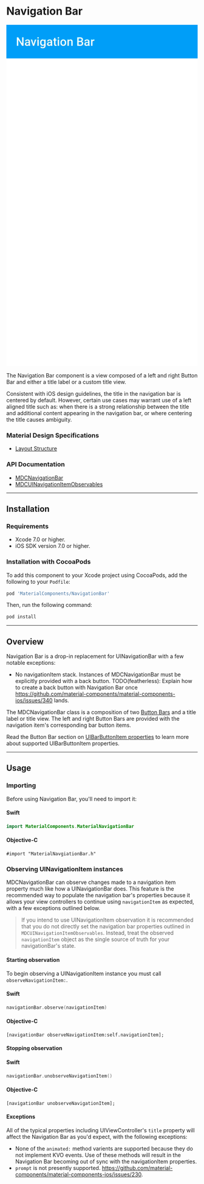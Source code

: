 # Navigation Bar

<!--{% if site.link_to_site == "true" %}-->
[![Navigation Bar](docs/assets/navigation_bar.png)](docs/assets/navigation_bar.mp4)
<!--{% else %}<div class="ios-animation right" markdown="1"><video src="docs/assets/navigation_bar.mp4" autoplay loop></video></div>{% endif %}-->

The Navigation Bar component is a view composed of a left and right Button Bar and either a title
label or a custom title view.

Consistent with iOS design guidelines, the title in the navigation bar is centered by default. However, certain use cases may warrant use of a left aligned title such as: when there is a strong relationship between the title and additional content appearing in the navigation bar, or where centering the title causes ambiguity.
<!--{: .intro }-->

### Material Design Specifications

<ul class="icon-list">
  <li class="icon-link"><a href="http://www.google.com/design/spec/layout/structure.html">Layout Structure</a></li>
</ul>

### API Documentation

<ul class="icon-list">
  <li class="icon-link"><a href="https://material-ext.appspot.com/mdc-ios-preview/components/NavigationBar/apidocs/Classes/MDCNavigationBar.html">MDCNavigationBar</a></li>
  <li class="icon-link"><a href="https://material-ext.appspot.com/mdc-ios-preview/components/NavigationBar/apidocs/Protocols/MDCUINavigationItemObservables.html">MDCUINavigationItemObservables</a></li>
</ul>



- - -

## Installation

### Requirements

- Xcode 7.0 or higher.
- iOS SDK version 7.0 or higher.

### Installation with CocoaPods

To add this component to your Xcode project using CocoaPods, add the following to your `Podfile`:

~~~ bash
pod 'MaterialComponents/NavigationBar'
~~~

Then, run the following command:

~~~ bash
pod install
~~~



- - -

## Overview

Navigation Bar is a drop-in replacement for UINavigationBar with a few notable exceptions:

- No navigationItem stack. Instances of MDCNavigationBar must be explicitly provided with a back
  button. TODO(featherless): Explain how to create a back button with Navigation Bar once
  https://github.com/material-components/material-components-ios/issues/340 lands.

The MDCNavigationBar class is a composition of two [Button Bars](../ButtonBar) and a title label or
title view. The left and right Button Bars are provided with the navigation item's corresponding bar
button items.

Read the Button Bar section on
[UIBarButtonItem properties](../ButtonBar/#uibarbuttonitem-properties) to learn more about supported
UIBarButtonItem properties.




- - -

## Usage

### Importing

Before using Navigation Bar, you'll need to import it:

<!--<div class="material-code-render" markdown="1">-->
#### Swift
~~~ swift
import MaterialComponents.MaterialNavigationBar
~~~

#### Objective-C

~~~ objc
#import "MaterialNavgiationBar.h"
~~~
<!--</div>-->

### Observing UINavigationItem instances

MDCNavigationBar can observe changes made to a navigation item property much like how a
UINavigationBar does. This feature is the recommended way to populate the navigation bar's
properties because it allows your view controllers to continue using `navigationItem` as expected,
with a few exceptions outlined below.

> If you intend to use UINavigationItem observation it is recommended that you do not directly set
> the navigation bar properties outlined in `MDCUINavigationItemObservables`. Instead, treat the
> observed `navigationItem` object as the single source of truth for your navigationBar's state.

#### Starting observation

To begin observing a UINavigationItem instance you must call `observeNavigationItem:`.

<!--<div class="material-code-render" markdown="1">-->
#### Swift
~~~ swift
navigationBar.observe(navigationItem)
~~~

#### Objective-C
~~~ objc
[navigationBar observeNavigationItem:self.navigationItem];
~~~
<!--</div>-->

#### Stopping observation

<!--<div class="material-code-render" markdown="1">-->
#### Swift
~~~ swift
navigationBar.unobserveNavigationItem()
~~~

#### Objective-C
~~~ objc
[navigationBar unobserveNavigationItem];
~~~
<!--</div>-->

#### Exceptions

All of the typical properties including UIViewController's `title` property will affect the
Navigation Bar as you'd expect, with the following exceptions:

- None of the `animated:` method varients are supported because they do not implement KVO events.
  Use of these methods will result in the Navigation Bar becoming out of sync with the
  navigationItem properties.
- `prompt` is not presently supported. https://github.com/material-components/material-components-ios/issues/230.

